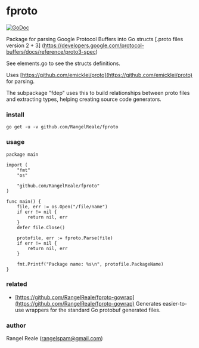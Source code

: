 # fproto

[![GoDoc](https://godoc.org/github.com/RangelReale/fproto?status.svg)](https://godoc.org/github.com/RangelReale/fproto)

Package for parsing Google Protocol Buffers into Go structs [.proto files version 2 + 3] (https://developers.google.com/protocol-buffers/docs/reference/proto3-spec)

See elements.go to see the structs definitions.

Uses [https://github.com/emicklei/proto](https://github.com/emicklei/proto) for parsing.

The subpackage "fdep" uses this to build relationships between proto files and extracting types, helping creating source code generators.

### install

    go get -u -v github.com/RangelReale/fproto

### usage

	package main

	import (
	    "fmt"
        "os"

        "github.com/RangelReale/fproto"
	)

	func main() {
        file, err := os.Open("/file/name")
        if err != nil {
            return nil, err
        }
        defer file.Close()
    
        protofile, err := fproto.Parse(file)
        if err != nil {
            return nil, err
        }
        
        fmt.Printf("Package name: %s\n", protofile.PackageName)
	}
	
### related

 * [https://github.com/RangelReale/fproto-gowrap](https://github.com/RangelReale/fproto-gowrap)
    Generates easier-to-use wrappers for the standard Go protobuf generated files.
	
### author

Rangel Reale (rangelspam@gmail.com)
